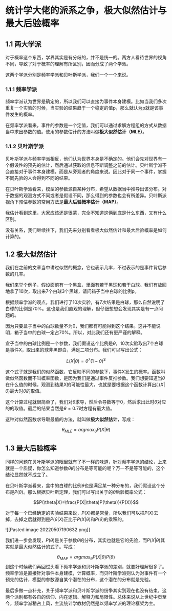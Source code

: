 # 统计学大佬的派系之争，极大似然估计与最大后验概率

## 1.1 两大学派

对于概率这个东西，学界其实是有分歧的，并不是统一的。两方人看待世界的视角不同，导致了对于概率的理解有所区别，因而分成了两个学派。

这两个学派分别是频率学派和贝叶斯学派，我们一个一个来说。


### 1.1.1 频率学派
频率学派认为世界是确定的，所以我们可以直接为事件本身建模。比如当我们多次重复一个实验的时候，当实验的结果趋于一个稳定的值p，那么就认为p就是该事件发生的概率。

在频率学派看来，事件的参数是一个定值，我们可以通过求解方程组的方式从数据当中求出参数的值。使用的参数估计的方法叫做**极大似然估计（MLE）**。

### 1.1.2 贝叶斯学派
贝叶斯学派与频率学派相反，他们认为世界本身是不确定的。他们会先对世界有一个假设性的预先的估计，然后通过获取的信息不断调整之前的估计。贝叶斯学派不会直接对于事件本身建模，而是从旁观者的角度来说。因此对于同一个事件，掌握不同先验的人会得到不同的结果。

在贝叶斯学派看来，模型的参数源自某种分布，希望从数据当中推导出该分布。对于数据的观测方式不同或者是假设不同，那么得到的参数也会有所差异。贝叶斯派视角下预估参数的常用方法是**最大后验概率估计（MAP）**。

我估计看到这里，大家应该还是很蒙，完全不知道这俩到底是什么东西，又有什么区别。

没有关系，我们继续往下，我们先来分别看看极大似然估计和最大后验概率是如何计算的。


## 1.2 极大似然估计
我们在之前的文章当中讲过似然的概念，它也表示几率，不过表示的是事件背后参数的几率。

我们来举个例子，假设面前有一个黑盒，里面有若干黑球和若干白球。我们有放回地拿了10次，取出来7个白球3个黑球，请问箱子当中白球的比例p。

根据频率学派的观点，我们进行了10次实验，有7次结果是白球，那么自然说明了白球的比例是70%。这也是我们直观的理解，但仔细想想会发现其实是有一点问题的。

因为只要盒子当中的白球数量不为0，我们都有可能得到这个结果。这并不能说明，箱子当中的白球一定占70%。所以，对此我们还有更严谨的解释。

盒子当中的白球比例是一个参数，我们假设这个比例是$\theta$，10次实验取出7个白球是事件X，取出来的球非黑即白，满足二项分布。我们可以写出公式：

$$L(X|\theta)=\theta^7(1-\theta)^3$$

这个式子就是我们的似然函数，它反映不同的参数下，事件X发生的概率。函数叫做似然函数而不叫概率函数，是因为我们是通过事件反推参数。我们想要知道当$\theta$在什么值的时候，观测到结果X的可能性最大，也就是要根据这个函数计算出$L(X|\theta)$最大时$\theta$的取值。

这个计算过程就很简单了，我们对$\theta$求导，然后令导数等于0，然后求出此时$\theta$对应的的取值。最后的结果当然是$\theta=0.7$时方程有最大值。

这种对似然函数求导取最值的方法，就叫做**极大似然估计**，写成：

$$\theta_{MLE}=argmax_\theta P(X|\theta)$$

## 1.3 最大后验概率

同样的问题在贝叶斯学派的眼里就有了不一样的味道，针对频率学派的结论，上来就是一个质疑，你怎么知道参数$\theta$的分布是等可能的呢？万一不是等可能的，这个结论显然就不成立了。

在贝叶斯学派看来，盒中的白球的比例$\theta$也是满足某一种分布的，我们假设这个分布是$P(\theta)$。那么根据贝叶斯定理，我们可以写出关于的$\theta$后验概率公式：

$$P(\theta|X)=\frac{P(X|\theta)P(\theta)}{P(X)}$$

对于每一个已经确定的实验结果来说，$P(X)$都是常量，所以我们可以把$P(X)$去掉，去掉之后就得到是$P(\theta|X)$正比于$P(X|\theta)$和$P(\theta)$的乘积的。

![[Pasted image 20220507190632.png]]

我们进一步会发现，$P(\theta)$是关于参数$\theta$的分布，其实也就是它的先验，而$P(X|\theta)$其实就是最大似然估计的式子。写成：

$$\theta_{MAP}=argmax_{\theta}P(X|\theta)P(\theta)$$
到这个时候我们再回过头看下频率学派和贝叶斯学派的差别，就要好理解很多了。频率学派是直接针对事件本身建模，计算概率，而贝叶斯学派则认为对事件有一个预先的估计，模型的参数源自某个潜在的分布，这个潜在的分布就是先验。

最后多做一点补充，关于频率学派和贝叶斯学派的纷争其实到现在也没有结束，这两个派别都有各自的信仰、内在逻辑、解释力和局限性。总体来说从上世纪中页至今，频率学派稍占上风，主流统计学教材仍然是以频率学派的理论框架为主。